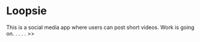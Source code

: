 # Loopsie
This is a social media app where users can post short videos. Work is going on. . . . . >>
